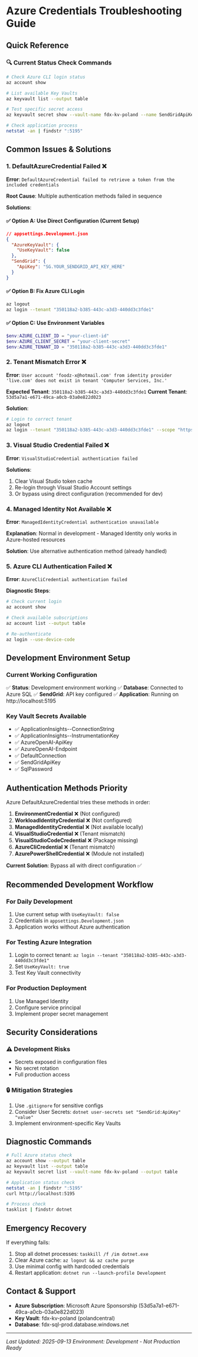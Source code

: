 # Azure Credentials Troubleshooting Guide

## Quick Reference

### 🔍 Current Status Check Commands
```bash
# Check Azure CLI login status
az account show

# List available Key Vaults
az keyvault list --output table

# Test specific secret access
az keyvault secret show --vault-name fdx-kv-poland --name SendGridApiKey --query "value" --output tsv

# Check application process
netstat -an | findstr ":5195"
```

## Common Issues & Solutions

### 1. DefaultAzureCredential Failed ❌

**Error**: `DefaultAzureCredential failed to retrieve a token from the included credentials`

**Root Cause**: Multiple authentication methods failed in sequence

**Solutions**:

#### ✅ Option A: Use Direct Configuration (Current Setup)
```json
// appsettings.Development.json
{
  "AzureKeyVault": {
    "UseKeyVault": false
  },
  "SendGrid": {
    "ApiKey": "SG.YOUR_SENDGRID_API_KEY_HERE"
  }
}
```

#### ✅ Option B: Fix Azure CLI Login
```bash
az logout
az login --tenant "350118a2-b385-443c-a3d3-440dd3c3fde1"
```

#### ✅ Option C: Use Environment Variables
```powershell
$env:AZURE_CLIENT_ID = "your-client-id"
$env:AZURE_CLIENT_SECRET = "your-client-secret"
$env:AZURE_TENANT_ID = "350118a2-b385-443c-a3d3-440dd3c3fde1"
```

### 2. Tenant Mismatch Error ❌

**Error**: `User account 'foodz-x@hotmail.com' from identity provider 'live.com' does not exist in tenant 'Computer Services, Inc.'`

**Expected Tenant**: `350118a2-b385-443c-a3d3-440dd3c3fde1`
**Current Tenant**: `53d5a7a1-e671-49ca-a0cb-03a0e822d023`

**Solution**:
```bash
# Login to correct tenant
az logout
az login --tenant "350118a2-b385-443c-a3d3-440dd3c3fde1" --scope "https://vault.azure.net/.default"
```

### 3. Visual Studio Credential Failed ❌

**Error**: `VisualStudioCredential authentication failed`

**Solutions**:
1. Clear Visual Studio token cache
2. Re-login through Visual Studio Account settings
3. Or bypass using direct configuration (recommended for dev)

### 4. Managed Identity Not Available ❌

**Error**: `ManagedIdentityCredential authentication unavailable`

**Explanation**: Normal in development - Managed Identity only works in Azure-hosted resources

**Solution**: Use alternative authentication method (already handled)

### 5. Azure CLI Authentication Failed ❌

**Error**: `AzureCliCredential authentication failed`

**Diagnostic Steps**:
```bash
# Check current login
az account show

# Check available subscriptions
az account list --output table

# Re-authenticate
az login --use-device-code
```

## Development Environment Setup

### Current Working Configuration

✅ **Status**: Development environment working
✅ **Database**: Connected to Azure SQL
✅ **SendGrid**: API key configured
✅ **Application**: Running on http://localhost:5195

### Key Vault Secrets Available
- ✅ ApplicationInsights--ConnectionString
- ✅ ApplicationInsights--InstrumentationKey
- ✅ AzureOpenAI-ApiKey
- ✅ AzureOpenAI-Endpoint
- ✅ DefaultConnection
- ✅ SendGridApiKey
- ✅ SqlPassword

## Authentication Methods Priority

Azure DefaultAzureCredential tries these methods in order:

1. **EnvironmentCredential** ❌ (Not configured)
2. **WorkloadIdentityCredential** ❌ (Not configured)
3. **ManagedIdentityCredential** ❌ (Not available locally)
4. **VisualStudioCredential** ❌ (Tenant mismatch)
5. **VisualStudioCodeCredential** ❌ (Package missing)
6. **AzureCliCredential** ❌ (Tenant mismatch)
7. **AzurePowerShellCredential** ❌ (Module not installed)

**Current Solution**: Bypass all with direct configuration ✅

## Recommended Development Workflow

### For Daily Development
1. Use current setup with `UseKeyVault: false`
2. Credentials in `appsettings.Development.json`
3. Application works without Azure authentication

### For Testing Azure Integration
1. Login to correct tenant: `az login --tenant "350118a2-b385-443c-a3d3-440dd3c3fde1"`
2. Set `UseKeyVault: true`
3. Test Key Vault connectivity

### For Production Deployment
1. Use Managed Identity
2. Configure service principal
3. Implement proper secret management

## Security Considerations

### ⚠️ Development Risks
- Secrets exposed in configuration files
- No secret rotation
- Full production access

### 🔒 Mitigation Strategies
1. Use `.gitignore` for sensitive configs
2. Consider User Secrets: `dotnet user-secrets set "SendGrid:ApiKey" "value"`
3. Implement environment-specific Key Vaults

## Diagnostic Commands

```bash
# Full Azure status check
az account show --output table
az keyvault list --output table
az keyvault secret list --vault-name fdx-kv-poland --output table

# Application status check
netstat -an | findstr ":5195"
curl http://localhost:5195

# Process check
tasklist | findstr dotnet
```

## Emergency Recovery

If everything fails:
1. Stop all dotnet processes: `taskkill /f /im dotnet.exe`
2. Clear Azure cache: `az logout && az cache purge`
3. Use minimal config with hardcoded credentials
4. Restart application: `dotnet run --launch-profile Development`

## Contact & Support

- **Azure Subscription**: Microsoft Azure Sponsorship (53d5a7a1-e671-49ca-a0cb-03a0e822d023)
- **Key Vault**: fdx-kv-poland (polandcentral)
- **Database**: fdx-sql-prod.database.windows.net

---

*Last Updated: 2025-09-13*
*Environment: Development - Not Production Ready*